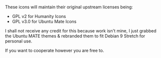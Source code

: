 These icons will maintain their original upstream licenses being:

 * GPL v2 for Humanity Icons
 * GPL v3.0 for Ubuntu Mate Icons

I shall not receive any credit for this because work isn't mine, I just grabbed the
Ubuntu MATE themes & rebranded them to fit Debian 9 Stretch for personal use.

If you want to cooperate however you are free to.
